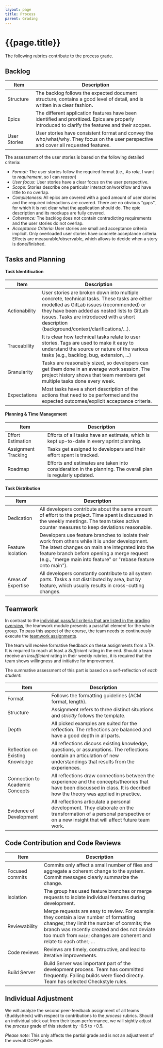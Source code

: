 ```yaml
---
layout: page
title: Process
parent: Grading
---
```


# {{page.title}}

The following rubrics contribute to the process grade.

## Backlog

| Item | Description |
| --- | --- |
| Structure | The backlog follows the expected document structure, contains a good level of detail, and is written in a clear fashion. |
| Epics | The different application features have been identified and proritized. Epics are properly introduced to clarify the features and their scopes. |
| User Stories | User stories have consistent format and convey the who/what/why. They focus on the user perspective and cover all requested features. |

The assessment of the user stories is based on the following detailed criteria:

- *Format:* The user stories follow the required format (i.e., As *role*, I want to *requirement*,  so I can *reason*)
- *User focus:* User stories have a clear focus on the user perspective.
- *Scope:* Stories describe one particular interaction/workflow and have little to no overlap.
- *Completeness:* All epics are covered with a good amount of user stories and the required interactions are covered. There are no obvious "gaps", for which it is not clear what the application should do. The epic description and its mockups are fully covered.
- *Coherence:* The backlog does not contain contradicting requirements and the user stories do not overlap.
- *Acceptance Criteria:* User stories are small and acceptance criteria implicit. Only overloaded user stories have concrete acceptance criteria. Effects are measurable/observable, which allows to decide when a story is done/finished.


## Tasks and Planning

#### Task Identification

| Item | Description |
| --- | --- |
| Actionability | User stories are broken down into multiple concrete, technical tasks. These tasks are either modelled as GitLab issues (recommended) or they have been added as nested lists to GitLab issues. Tasks are introduced with a short description (background/context/clarifications/...). |
| Traceability | It is clear how technical tasks relate to user stories. Tags are used to make it easy to understand the source or nature of the various tasks (e.g., backlog, bug, extension, ...) |
| Granularity | Tasks are reasonably sized, so developers can get them done in an average work session. The project history shows that team members get multiple tasks done every week. |
| Expectations | Most tasks have a short description of the actions that need to be performed and the expected outcomes/explicit acceptance criteria. |

#### Planning & Time Management

| Item | Description |
| --- | --- |
| Effort Estimation | Efforts of all tasks have an estimate, which is kept up-to-date in every sprint planning. |
| Assignment Tracking | Tasks get assigned to developers and their effort spent is tracked. |
| Roadmap | Efforts and estimates are taken into consideration in the planning. The overall plan is regularly updated. |

#### Task Distribution

| Item | Description |
| --- | --- |
| Dedication | All developers contribute about the same amount of effort to the project. Time spent is discussed in the weekly meetings. The team takes active counter measures to keep deviations reasonable. |
| Feature Isolation | Developers use feature branches to isolate their work from others while it is under development. The latest changes on main are integrated into the feature branch before opening a merge request (e.g., "merge main into feature" or "rebase feature onto main"). |
| Areas of Expertise | All developers constantly contribute to all system parts. Tasks a not distributed by area, but by feature, which usually results in cross-cutting changes. |


 
## Teamwork

In contrast to the [individual pass/fail criteria that are listed in the grading overview]({{site.baseurl}}/grading/#passfail-criteria), the teamwork module presents a pass/fail element for the whole group.
To pass this aspect of the course, the team needs to continuously execute the [teamwork assignments]({{site.baseurl}}/assignments/teamwork).

The team will receive formative feedback on these assignments from a TA.
It is required to reach at least a *Sufficient* rating in the end.
Should a team receive an *Insufficient* rating in their weekly rubrics, it is required that the team shows willingness and initiative for improvement.

The summative assessment of this part is based on a self-reflection of *each student*:

| Item | Description |
| --- | --- |
| Format | Follows the formatting guidelines (ACM format, length). |
| Structure | Assignment refers to three distinct situations and *strictly* follows the template. |
| Depth | All picked examples are suited for the reflection. The reflections are balanced and have a good depth in all parts. |
| Reflection on Existing Knowledge | All reflections discuss existing knowledge, questions, or assumptions. The reflections contain an articulation of new understandings that results from the experiences. |
| Connection to Academic Concepts | All reflections draw connections between the experience and the concepts/theories that have been discussed in class. It is decribed how the theory was applied in practice. |
| Evidence of Development | All reflections articulate a personal development. They elaborate on the transformation of a personal perspective or on a new insight that will affect future team work. |



## Code Contribution and Code Reviews

| Item | Description |
| --- | --- |
| Focused commits | Commits only affect a small number of files and aggregate a coherent change to the system. Commit messages clearly summarize the change.|
| Isolation | The group has used feature branches or merge requests to isolate individual features during development. |
| Reviewability | Merge requests are easy to review. For example: they contain a low number of formatting changes; they limit the number of commits; the branch was recently created and des not deviate too much from `main`; changes are coherent and relate to each other; ... |
| Code reviews | Reviews are timely, constructive, and lead to iterative improvements. |
| Build Server | Build Server was important part of the development process. Team has committed frequently. Failing builds were fixed directly. Team has selected Checkstyle rules. |



## Individual Adjustment

We will analyze the second peer-feedback assignment of all teams (Buddycheck) with respect to contributions to the *process* rubrics.
Should an individual stick out from their team performance, we will sightly adjust the *process* grade of this student by -0.5 to +0.5.

*Please note:* This only affects the partial grade and is not an adjustment of the overall OOPP grade.

